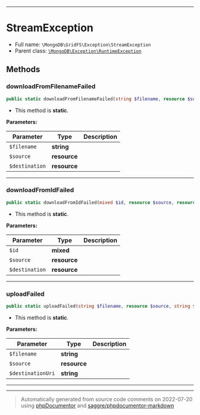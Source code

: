 ***

# StreamException





* Full name: `\MongoDB\GridFS\Exception\StreamException`
* Parent class: [`\MongoDB\Exception\RuntimeException`](../../Exception/RuntimeException.md)




## Methods


### downloadFromFilenameFailed



```php
public static downloadFromFilenameFailed(string $filename, resource $source, resource $destination): self
```



* This method is **static**.




**Parameters:**

| Parameter | Type | Description |
|-----------|------|-------------|
| `$filename` | **string** |  |
| `$source` | **resource** |  |
| `$destination` | **resource** |  |




***

### downloadFromIdFailed



```php
public static downloadFromIdFailed(mixed $id, resource $source, resource $destination): self
```



* This method is **static**.




**Parameters:**

| Parameter | Type | Description |
|-----------|------|-------------|
| `$id` | **mixed** |  |
| `$source` | **resource** |  |
| `$destination` | **resource** |  |




***

### uploadFailed



```php
public static uploadFailed(string $filename, resource $source, string $destinationUri): self
```



* This method is **static**.




**Parameters:**

| Parameter | Type | Description |
|-----------|------|-------------|
| `$filename` | **string** |  |
| `$source` | **resource** |  |
| `$destinationUri` | **string** |  |




***


***
> Automatically generated from source code comments on 2022-07-20 using [phpDocumentor](http://www.phpdoc.org/) and [saggre/phpdocumentor-markdown](https://github.com/Saggre/phpDocumentor-markdown)
